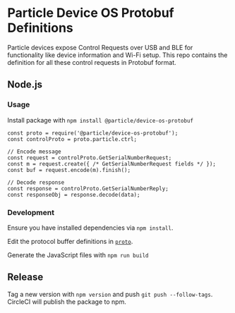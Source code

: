 # Particle Device OS Protobuf Definitions

Particle devices expose Control Requests over USB and BLE for functionality like device information and Wi-Fi setup. This repo contains the definition for all these control requests in Protobuf format.

<!--
## Documentation

Goal would be to have auto-generated documentation in docs.particle.io

```
npm run build
npm run docs
```
Then parse dist/index-docs.json in the Particle docs build to generate a page describing the control requests


Auto-generated documentation can be found at https://docs.particle.io/reference/device-os/control-requests/

-->

## Node.js

### Usage

Install package with `npm install @particle/device-os-protobuf`


```
const proto = require('@particle/device-os-protobuf');
const controlProto = proto.particle.ctrl;

// Encode message
const request = controlProto.GetSerialNumberRequest;
const m = request.create({ /* GetSerialNumberRequest fields */ });
const buf = request.encode(m).finish();

// Decode response
const response = controlProto.GetSerialNumberReply;
const responseObj = response.decode(data);
```

### Development

Ensure you have installed dependencies via `npm install`.

Edit the protocol buffer definitions in [`proto`](proto).

Generate the JavaScript files with `npm run build`

## Release

Tag a new version with `npm version` and push `git push --follow-tags`. CircleCI will publish the package to npm.

